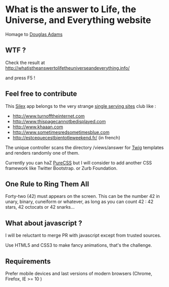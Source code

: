 # What is the answer to Life, the Universe, and Everything website

Homage to [Douglas Adams][42]

## WTF ?

Check the result at http://whatistheanswertolifetheuniverseandeverything.info/

and press F5 !

## Feel free to contribute

This [Silex][2] app belongs to the very strange [single serving sites][1] club like :

 * http://www.turnofftheinternet.com
 * http://www.thispagecannotbedisplayed.com
 * http://www.khaaan.com
 * http://www.sometimesredsometimesblue.com
 * http://estcequecestbientotleweekend.fr/ (in french)

The unique controller scans the directory /views/answer for [Twig][3] templates
and renders randomly one of them.

Currently you can haZ [PureCSS][4] but I will consider to add another CSS framework like Twitter Bootstrap.
or Zurb Foundation.

## One Rule to Ring Them All

Forty-two (42) must appears on the screen. This can be the number 42 in unary, binary, cuneiform or
whatever, as long as you can count 42 : 42 stars, 42 octocats or 42 snarks...

## What about javascript ?

I will be reluctant to merge PR with javascript except from trusted sources.

Use HTML5 and CSS3 to make fancy animations, that's the challenge.

## Requirements

Prefer mobile devices and last versions of modern browsers (Chrome, Firefox, IE >= 10 )

[1]: http://knowyourmeme.com/memes/subcultures/single-serving-site
[42]: http://en.wikipedia.org/wiki/Douglas_Adams
[2]: http://silex.sensiolabs.org/
[3]: http://twig.sensiolabs.org/
[4]: http://purecss.io/
